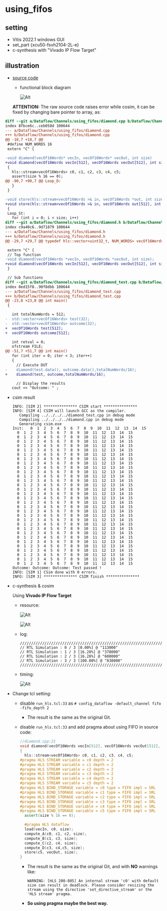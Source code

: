 # using_fifos

## setting

* Vitis 2022.1 windows GUI
* set_part {xcu50-fsvh2104-2L-e}
* c-synthesis with "Vivado IP Flow Target"

## illustration

* [source code](https://github.com/Xilinx/Vitis-HLS-Introductory-Examples/blob/master/Dataflow/Channels/using_fifos)

  * functional block diagram

    ![Alt](pics/using_fifos.func.jpg)

  **ATTENTION:** The raw source code raises error while cosim, it can be fixed by changing bare pointer to array, as:

```diff
diff --git a/Dataflow/Channels/using_fifos/diamond.cpp b/Dataflow/Channels/using_fifos/diamond.cpp
index 8fbce6c..ceb058d 100644
--- a/Dataflow/Channels/using_fifos/diamond.cpp
+++ b/Dataflow/Channels/using_fifos/diamond.cpp
@@ -18,7 +18,7 @@
 #define NUM_WORDS 16
 extern "C" {

-void diamond(vecOf16Words* vecIn, vecOf16Words* vecOut, int size)
+void diamond(vecOf16Words vecIn[512], vecOf16Words vecOut[512], int size)
 {
   hls::stream<vecOf16Words> c0, c1, c2, c3, c4, c5;
   assert(size % 16 == 0);
@@ -90,7 +90,7 @@ Loop_D:
   }
 }

-void store(hls::stream<vecOf16Words >& in, vecOf16Words *out, int size)
+void store(hls::stream<vecOf16Words >& in, vecOf16Words out[512], int size)
 {
 Loop_St:
   for (int i = 0; i < size; i++)
diff --git a/Dataflow/Channels/using_fifos/diamond.h b/Dataflow/Channels/using_fifos/diamond.h
index c9a40c6..9d71879 100644
--- a/Dataflow/Channels/using_fifos/diamond.h
+++ b/Dataflow/Channels/using_fifos/diamond.h
@@ -29,7 +29,7 @@ typedef hls::vector<uint32_t, NUM_WORDS> vecOf16Words;

 extern "C" {
 // Top function
-void diamond(vecOf16Words *vecIn, vecOf16Words *vecOut, int size);
+void diamond(vecOf16Words vecIn[512], vecOf16Words vecOut[512], int size);
 }

 // Sub functions
diff --git a/Dataflow/Channels/using_fifos/diamond_test.cpp b/Dataflow/Channels/using_fifos/diamond_test.cpp
index 0ed15f8..90f8dbb 100644
--- a/Dataflow/Channels/using_fifos/diamond_test.cpp
+++ b/Dataflow/Channels/using_fifos/diamond_test.cpp
@@ -23,8 +23,8 @@ int main()
 {

   int totalNumWords = 512;
-  std::vector<vecOf16Words> test(32);
-  std::vector<vecOf16Words> outcome(32);
+  vecOf16Words test[512];
+  vecOf16Words outcome[512];

   int retval = 0;
   ofstream FILE;
@@ -51,7 +51,7 @@ int main()
   for (int iter = 0; iter < 3; iter++)
   {
     // Execute DUT
-    diamond(test.data(), outcome.data(),totalNumWords/16);
+    diamond(test, outcome,totalNumWords/16);

     // Display the results
   cout << "Outcome: " ;

```

* csim result

  ```log
  INFO: [SIM 2] *************** CSIM start ***************
  INFO: [SIM 4] CSIM will launch GCC as the compiler.
     Compiling ../../../../diamond_test.cpp in debug mode
     Compiling ../../../../diamond.cpp in debug mode
     Generating csim.exe
  Init:   0  1  2  3  4  5  6  7  8  9  10  11  12  13  14  15
    0  1  2  3  4  5  6  7  8  9  10  11  12  13  14  15
    0  1  2  3  4  5  6  7  8  9  10  11  12  13  14  15
    0  1  2  3  4  5  6  7  8  9  10  11  12  13  14  15
    0  1  2  3  4  5  6  7  8  9  10  11  12  13  14  15
    0  1  2  3  4  5  6  7  8  9  10  11  12  13  14  15
    0  1  2  3  4  5  6  7  8  9  10  11  12  13  14  15
    0  1  2  3  4  5  6  7  8  9  10  11  12  13  14  15
    0  1  2  3  4  5  6  7  8  9  10  11  12  13  14  15
    0  1  2  3  4  5  6  7  8  9  10  11  12  13  14  15
    0  1  2  3  4  5  6  7  8  9  10  11  12  13  14  15
    0  1  2  3  4  5  6  7  8  9  10  11  12  13  14  15
    0  1  2  3  4  5  6  7  8  9  10  11  12  13  14  15
    0  1  2  3  4  5  6  7  8  9  10  11  12  13  14  15
    0  1  2  3  4  5  6  7  8  9  10  11  12  13  14  15
    0  1  2  3  4  5  6  7  8  9  10  11  12  13  14  15
    0  1  2  3  4  5  6  7  8  9  10  11  12  13  14  15
    0  1  2  3  4  5  6  7  8  9  10  11  12  13  14  15
    0  1  2  3  4  5  6  7  8  9  10  11  12  13  14  15
    0  1  2  3  4  5  6  7  8  9  10  11  12  13  14  15
    0  1  2  3  4  5  6  7  8  9  10  11  12  13  14  15
    0  1  2  3  4  5  6  7  8  9  10  11  12  13  14  15
    0  1  2  3  4  5  6  7  8  9  10  11  12  13  14  15
    0  1  2  3  4  5  6  7  8  9  10  11  12  13  14  15
    0  1  2  3  4  5  6  7  8  9  10  11  12  13  14  15
    0  1  2  3  4  5  6  7  8  9  10  11  12  13  14  15
    0  1  2  3  4  5  6  7  8  9  10  11  12  13  14  15
    0  1  2  3  4  5  6  7  8  9  10  11  12  13  14  15
    0  1  2  3  4  5  6  7  8  9  10  11  12  13  14  15
    0  1  2  3  4  5  6  7  8  9  10  11  12  13  14  15
    0  1  2  3  4  5  6  7  8  9  10  11  12  13  14  15
    0  1  2  3  4  5  6  7  8  9  10  11  12  13  14  15
  Outcome: Outcome: Outcome: Test passed !
  INFO: [SIM 1] CSim done with 0 errors.
  INFO: [SIM 3] *************** CSIM finish ***************
  ```

* c-synthesis & cosim

  Using **Vivado IP Flow Target**

  * resource:

    ![Alt](pics/using_fifos.resource.jpg)

    ![Alt](pics/using_fifos.storage.jpg)

  * log:

    ```log
    ////////////////////////////////////////////////////////////////////////////////
    // RTL Simulation : 0 / 3 [0.00%] @ "113000"
    // RTL Simulation : 1 / 3 [16.28%] @ "378000"
    // RTL Simulation : 2 / 3 [16.28%] @ "608000"
    // RTL Simulation : 3 / 3 [100.00%] @ "838000"
    ////////////////////////////////////////////////////////////////////////////////
    ```

  * timing:

    ![Alt](pics/using_fifos.timing.jpg)

* Change tcl setting:

  * disable ```run_hls.tcl:33``` as ```# config_dataflow -default_channel fifo -fifo_depth 2```

    * The result is the same as the original Git.

  * disable ```run_hls.tcl:33``` and add pragma about using FIFO in source code:

    ```cpp
    //diamond.cpp:21
    void diamond(vecOf16Words vecIn[512], vecOf16Words vecOut[512], int size)
    {
      hls::stream<vecOf16Words> c0, c1, c2, c3, c4, c5;
    #pragma HLS STREAM variable = c0 depth = 2
    #pragma HLS STREAM variable = c1 depth = 2
    #pragma HLS STREAM variable = c2 depth = 2
    #pragma HLS STREAM variable = c3 depth = 2
    #pragma HLS STREAM variable = c4 depth = 2
    #pragma HLS STREAM variable = c5 depth = 2
    #pragma HLS BIND_STORAGE variable = c0 type = FIFO impl = SRL
    #pragma HLS BIND_STORAGE variable = c1 type = FIFO impl = SRL
    #pragma HLS BIND_STORAGE variable = c2 type = FIFO impl = SRL
    #pragma HLS BIND_STORAGE variable = c3 type = FIFO impl = SRL
    #pragma HLS BIND_STORAGE variable = c4 type = FIFO impl = SRL
    #pragma HLS BIND_STORAGE variable = c5 type = FIFO impl = SRL
      assert(size % 16 == 0);
    
      #pragma HLS dataflow
      load(vecIn, c0, size);
      compute_A(c0, c1, c2, size);
      compute_B(c1, c3, size);
      compute_C(c2, c4, size);
      compute_D(c3, c4,c5, size);
      store(c5, vecOut, size);
    }
    ```

    * The result is the same as the original Git, and with **NO** warnings like:

      ```log
      WARNING: [HLS 200-805] An internal stream 'c0' with default size can result in deadlock. Please consider resizing the stream using the directive 'set_directive_stream' or the 'HLS stream' pragma.
      ```

    * **So using pragma maybe the best way.**
